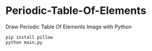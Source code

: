 # Periodic-Table-Of-Elements
Draw Periodic Table Of Elements Image with Python

```
pip install pillow
python main.py
```
